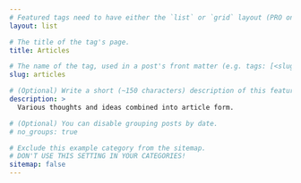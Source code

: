 ```yaml
---
# Featured tags need to have either the `list` or `grid` layout (PRO only).
layout: list

# The title of the tag's page.
title: Articles

# The name of the tag, used in a post's front matter (e.g. tags: [<slug>]).
slug: articles

# (Optional) Write a short (~150 characters) description of this featured tag.
description: >
  Various thoughts and ideas combined into article form.

# (Optional) You can disable grouping posts by date.
# no_groups: true

# Exclude this example category from the sitemap.
# DON'T USE THIS SETTING IN YOUR CATEGORIES!
sitemap: false
---
```

